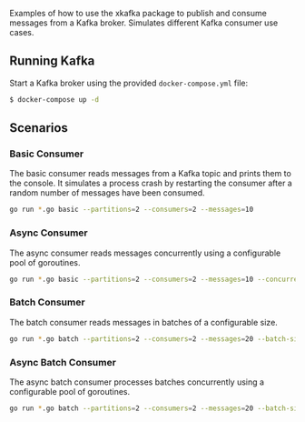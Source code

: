 Examples of how to use the xkafka package to publish and consume messages from a Kafka broker. Simulates different Kafka consumer use cases.

## Running Kafka

Start a Kafka broker using the provided `docker-compose.yml` file:

```bash
$ docker-compose up -d
```

## Scenarios

### Basic Consumer

The basic consumer reads messages from a Kafka topic and prints them to the console. It simulates a process crash by restarting the consumer after a random number of messages have been consumed.

```bash
go run *.go basic --partitions=2 --consumers=2 --messages=10
```

### Async Consumer

The async consumer reads messages concurrently using a configurable pool of goroutines.

```bash
go run *.go basic --partitions=2 --consumers=2 --messages=10 --concurrency=4
```

### Batch Consumer

The batch consumer reads messages in batches of a configurable size.

```bash
go run *.go batch --partitions=2 --consumers=2 --messages=20 --batch-size=3
```

### Async Batch Consumer

The async batch consumer processes batches concurrently using a configurable pool of goroutines.

```bash
go run *.go batch --partitions=2 --consumers=2 --messages=20 --batch-size=3 --concurrency=4
```
